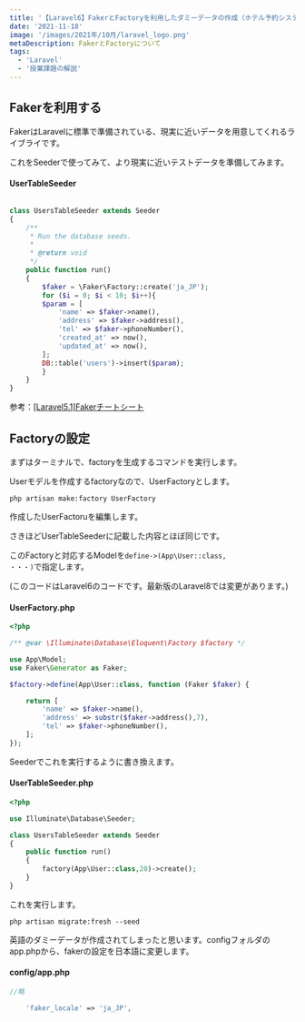 ```yaml
---
title: '【Laravel6】FakerとFactoryを利用したダミーデータの作成（ホテル予約システム４）'
date: '2021-11-18'
image: '/images/2021年/10月/laravel_logo.png'
metaDescription: FakerとFactoryについて
tags:
  - 'Laravel'
  - '授業課題の解説'
---
```


## Fakerを利用する

<bold>Faker</bold>はLaravelに標準で準備されている、現実に近いデータを用意してくれるライブライです。

これをSeederで使ってみて、より現実に近いテストデータを準備してみます。


#### UserTableSeeder
```php

class UsersTableSeeder extends Seeder
{
    /**
     * Run the database seeds.
     *
     * @return void
     */
    public function run()
    {
        $faker = \Faker\Factory::create('ja_JP');
        for ($i = 0; $i < 10; $i++){
        $param = [
            'name' => $faker->name(),
            'address' => $faker->address(),
            'tel' => $faker->phoneNumber(),
            'created_at' => now(),
            'updated_at' => now(),
        ];
        DB::table('users')->insert($param);
        }
    }
}
```

参考：[[Laravel5.1]Fakerチートシート](https://qiita.com/tosite0345/items/1d47961947a6770053af)

## Factoryの設定

まずはターミナルで、factoryを生成するコマンドを実行します。

Userモデルを作成するfactoryなので、UserFactoryとします。

```terminal
php artisan make:factory UserFactory
```

作成したUserFactoruを編集します。

さきほどUserTableSeederに記載した内容とほぼ同じです。

このFactoryと対応するModelを<code>define->(App\User::class, ・・・)</code>で指定します。

(このコードはLaravel6のコードです。最新版のLaravel8では変更があります。)

#### UserFactory.php

```php
<?php

/** @var \Illuminate\Database\Eloquent\Factory $factory */

use App\Model;
use Faker\Generator as Faker;

$factory->define(App\User::class, function (Faker $faker) {

    return [
        'name' => $faker->name(),
        'address' => substr($faker->address(),7),
        'tel' => $faker->phoneNumber(),
    ];
});

```

Seederでこれを実行するように書き換えます。


#### UserTableSeeder.php
```php
<?php

use Illuminate\Database\Seeder;

class UsersTableSeeder extends Seeder
{
    public function run()
    {
        factory(App\User::class,20)->create();
    }
}
```

これを実行します。
```terminal
php artisan migrate:fresh --seed
```

英語のダミーデータが作成されてしまったと思います。configフォルダのapp.phpから、fakerの設定を日本語に変更します。

#### config/app.php
```php
//略

    'faker_locale' => 'ja_JP',

```